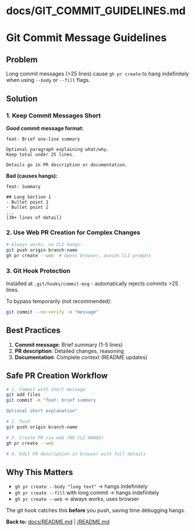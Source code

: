 # docs/GIT_COMMIT_GUIDELINES.md

# Git Commit Message Guidelines

## Problem

Long commit messages (>25 lines) cause `gh pr create` to hang indefinitely when using `--body` or `--fill` flags.

## Solution

### 1. Keep Commit Messages Short

**Good commit message format:**
```
feat: Brief one-line summary

Optional paragraph explaining what/why.
Keep total under 25 lines.

Details go in PR description or documentation.
```

**Bad (causes hangs):**
```
feat: Summary

## Long Section 1
- Bullet point 1
- Bullet point 2
...
[30+ lines of detail]
```

### 2. Use Web PR Creation for Complex Changes

```bash
# Always works, no CLI hangs:
git push origin branch-name
gh pr create --web  # Opens browser, avoids CLI prompts
```

### 3. Git Hook Protection

Installed at `.git/hooks/commit-msg` - automatically rejects commits >25 lines.

To bypass temporarily (not recommended):
```bash
git commit --no-verify -m "message"
```

## Best Practices

1. **Commit message**: Brief summary (1-5 lines)
2. **PR description**: Detailed changes, reasoning
3. **Documentation**: Complete context (README updates)

## Safe PR Creation Workflow

```bash
# 1. Commit with short message
git add files
git commit -m "feat: brief summary

Optional short explanation"

# 2. Push
git push origin branch-name

# 3. Create PR via web (NO CLI HANGS)
gh pr create --web

# 4. Edit PR description in browser with full details
```

## Why This Matters

- `gh pr create --body "long text"` → hangs indefinitely
- `gh pr create --fill` with long commit → hangs indefinitely  
- `gh pr create --web` → always works, uses browser

The git hook catches this **before** you push, saving time debugging hangs.

**Back to:** [docs/README.md](README.md) | [/README.md](../README.md)